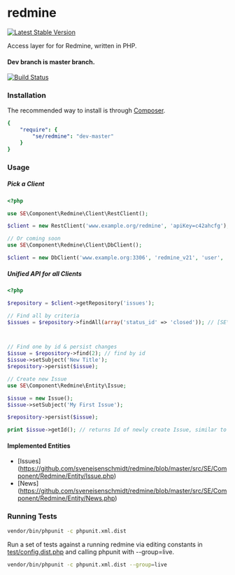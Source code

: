 redmine
=======

[![Latest Stable Version](https://poser.pugx.org/se/redmine/v/unstable.png)](https://packagist.org/packages/se/redmine)

Access layer for for Redmine, written in PHP.

#### Dev branch is master branch.

[![Build Status](https://travis-ci.org/sveneisenschmidt/redmine.png?branch=master)](https://travis-ci.org/sveneisenschmidt/redmine)

### Installation

The recommended way to install is through [Composer](http://getcomposer.org).

```yaml
{
    "require": {
        "se/redmine": "dev-master"
    }
}
```

### Usage

##### Pick a Client
``` php
<?php

use SE\Component\Redmine\Client\RestClient();

$client = new RestClient('www.example.org/redmine', 'apiKey=c42ahcfg');

// Or coming soon
use SE\Component\Redmine\Client\DbClient();

$client = new DbClient('www.example.org:3306', 'redmine_v21', 'user', 'pass');

```

##### Unified API for all Clients
``` php
<?php

$repository = $client->getRepository('issues');

// Find all by criteria
$issues = $repository->findAll(array('status_id' => 'closed')); // [SE\Component\Redmine\Entity\Collection\Issues](https://github.com/sveneisenschmidt/redmine/blob/master/src/SE/Component/Redmine/Entity/Collection/Issues.php)



// Find one by id & persist changes
$issue = $repository->find(2); // find by id
$issue->setSubject('New Title');
$repository->persist($issue);

// Create new Issue
use SE\Component\Redmine\Entity\Issue;

$issue = new Issue();
$issue->setSubject('My First Issue');

$repository->persist($issue);

print $issue->getId(); // returns Id of newly create Issue, similar to Doctrine


```
#### Implemented Entities

* [Issues] (https://github.com/sveneisenschmidt/redmine/blob/master/src/SE/Component/Redmine/Entity/Issue.php)
* [News] (https://github.com/sveneisenschmidt/redmine/blob/master/src/SE/Component/Redmine/Entity/News.php)

### Running Tests

```bash
vendor/bin/phpunit -c phpunit.xml.dist
```

Run a set of tests against a running redmine via editing constants in [test/config.dist.php](https://github.com/sveneisenschmidt/redmine/blob/master/src/tests/config.dist.php) and calling
phpunit with --group=live.

```bash
vendor/bin/phpunit -c phpunit.xml.dist --group=live

```

